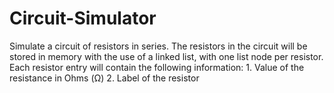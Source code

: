 # Circuit-Simulator
Simulate a circuit of resistors in series. The resistors in the circuit will be stored in memory with the use of a linked list, with one list node per resistor. Each resistor entry will contain the following information: 1. Value of the resistance in Ohms (Ω) 2. Label of the resistor
